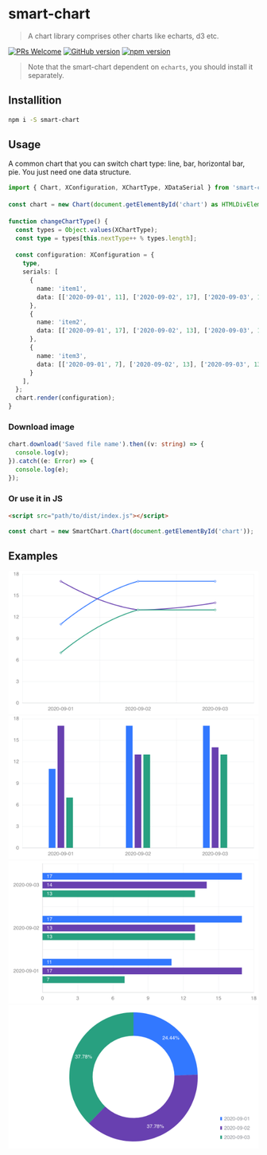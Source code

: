 # smart-chart

> A chart library comprises other charts like echarts, d3 etc.

 [![PRs Welcome](https://img.shields.io/badge/PRs-welcome-brightgreen.svg?style=flat-square)](http://makeapullrequest.com)  [![GitHub version](https://badge.fury.io/gh/TaylorPzreal%2Fsmart-chart.svg)](https://badge.fury.io/gh/TaylorPzreal%2Fsmart-chart)
[![npm version](https://badge.fury.io/js/smart-chart.svg)](https://badge.fury.io/js/smart-chart)

> Note that the smart-chart dependent on ```echarts```, you should install it separately.

## Installition

```bash
npm i -S smart-chart
```

## Usage

A common chart that you can switch chart type: line, bar, horizontal bar, pie. You just need one data structure.

```ts
import { Chart, XConfiguration, XChartType, XDataSerial } from 'smart-chart';

const chart = new Chart(document.getElementById('chart') as HTMLDivElement);

function changeChartType() {
  const types = Object.values(XChartType);
  const type = types[this.nextType++ % types.length];

  const configuration: XConfiguration = {
    type,
    serials: [
      {
        name: 'item1',
        data: [['2020-09-01', 11], ['2020-09-02', 17], ['2020-09-03', 17]],
      },
      {
        name: 'item2',
        data: [['2020-09-01', 17], ['2020-09-02', 13], ['2020-09-03', 14]],
      },
      {
        name: 'item3',
        data: [['2020-09-01', 7], ['2020-09-02', 13], ['2020-09-03', 13]],
      }
    ],
  };
  chart.render(configuration);
}
```

### Download image

```ts
chart.download('Saved file name').then((v: string) => {
  console.log(v);
}).catch((e: Error) => {
  console.log(e);
});
```

### Or use it in JS

```html
<script src="path/to/dist/index.js"></script>
```

```js
const chart = new SmartChart.Chart(document.getElementById('chart'));
```

## Examples

![Line](./docs/line.png)
![Bar](./docs/bar.png)
![Horizontal Bar](./docs/horizontal-bar.png)
![Pie](./docs/pie.png)

